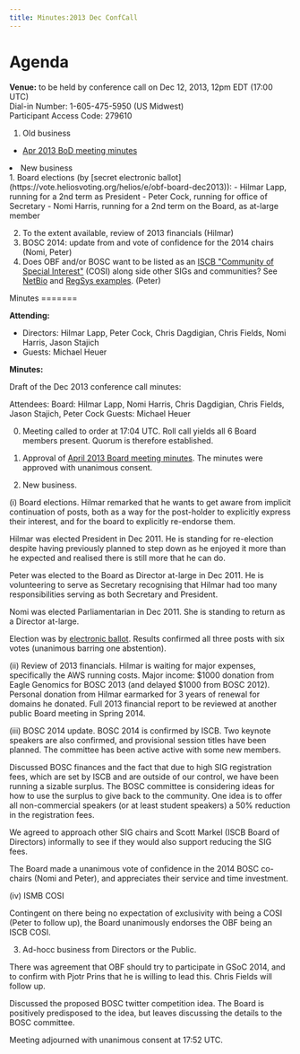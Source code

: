 ```yaml
---
title: Minutes:2013 Dec ConfCall
---
```


Agenda
======

**Venue:** to be held by conference call on Dec 12, 2013, 12pm EDT
(17:00 UTC)  
Dial-in Number: 1-605-475-5950 (US Midwest)  
Participant Access Code: 279610

1.  Old business

-   [ Apr 2013 BoD meeting
    minutes](Minutes:2013_Apr_ConfCall "wikilink")

<li>
New business

</li>
1.  Board elections (by [secret electronic
    ballot](https://vote.heliosvoting.org/helios/e/obf-board-dec2013)):
    -   Hilmar Lapp, running for a 2nd term as President
    -   Peter Cock, running for office of Secretary
    -   Nomi Harris, running for a 2nd term on the Board, as at-large
        member

2.  To the extent available, review of 2013 financials (Hilmar)
3.  BOSC 2014: update from and vote of confidence for the 2014 chairs
    (Nomi, Peter)
4.  Does OBF and/or BOSC want to be listed as an [ISCB "Community of
    Special Interest"](http://www.iscb.org/iscb-affiliates-cosis) (COSI)
    along side other SIGs and communities? See
    [NetBio](http://www.iscb.org/iscb-netbio-cosi) and [RegSys
    examples](http://www.iscb.org/iscb-regsys-cosi). (Peter)

</ol>
Minutes
=======

**Attending:**

-   Directors: Hilmar Lapp, Peter Cock, Chris Dagdigian, Chris Fields,
    Nomi Harris, Jason Stajich
-   Guests: Michael Heuer

**Minutes:**

Draft of the Dec 2013 conference call minutes:

Attendees: Board: Hilmar Lapp, Nomi Harris, Chris Dagdigian, Chris
Fields, Jason Stajich, Peter Cock Guests: Michael Heuer

0. Meeting called to order at 17:04 UTC. Roll call yields all 6 Board
members present. Quorum is therefore established.

1. Approval of [April 2013 Board meeting
minutes](http://www.open-bio.org/wiki/Minutes:2013_Apr_ConfCall). The
minutes were approved with unanimous consent.

2. New business.

(i) Board elections. Hilmar remarked that he wants to get aware from
implicit continuation of posts, both as a way for the post-holder to
explicitly express their interest, and for the board to explicitly
re-endorse them.

Hilmar was elected President in Dec 2011. He is standing for re-election
despite having previously planned to step down as he enjoyed it more
than he expected and realised there is still more that he can do.

Peter was elected to the Board as Director at-large in Dec 2011. He is
volunteering to serve as Secretary recognising that Hilmar had too many
responsibilities serving as both Secretary and President.

Nomi was elected Parliamentarian in Dec 2011. She is standing to return
as a Director at-large.

Election was by [electronic
ballot](https://vote.heliosvoting.org/helios/e/obf-board-dec2013).
Results confirmed all three posts with six votes (unanimous barring one
abstention).

(ii) Review of 2013 financials. Hilmar is waiting for major expenses,
specifically the AWS running costs. Major income: $1000 donation from
Eagle Genomics for BOSC 2013 (and delayed $1000 from BOSC 2012).
Personal donation from Hilmar earmarked for 3 years of renewal for
domains he donated. Full 2013 financial report to be reviewed at another
public Board meeting in Spring 2014.

(iii) BOSC 2014 update. BOSC 2014 is confirmed by ISCB. Two keynote
speakers are also confirmed, and provisional session titles have been
planned. The committee has been active active with some new members.

Discussed BOSC finances and the fact that due to high SIG registration
fees, which are set by ISCB and are outside of our control, we have been
running a sizable surplus. The BOSC committee is considering ideas for
how to use the surplus to give back to the community. One idea is to
offer all non-commercial speakers (or at least student speakers) a 50%
reduction in the registration fees.

We agreed to approach other SIG chairs and Scott Markel (ISCB Board of
Directors) informally to see if they would also support reducing the SIG
fees.

The Board made a unanimous vote of confidence in the 2014 BOSC co-chairs
(Nomi and Peter), and appreciates their service and time investment.

(iv) ISMB COSI

Contingent on there being no expectation of exclusivity with being a
COSI (Peter to follow up), the Board unanimously endorses the OBF being
an ISCB COSI.

3. Ad-hocc business from Directors or the Public.

There was agreement that OBF should try to participate in GSoC 2014, and
to confirm with Pjotr Prins that he is willing to lead this. Chris
Fields will follow up.

Discussed the proposed BOSC twitter competition idea. The Board is
positively predisposed to the idea, but leaves discussing the details to
the BOSC committee.

Meeting adjourned with unanimous consent at 17:52 UTC.
